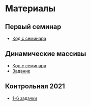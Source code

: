 # Материалы

## Первый семинар

+ [Код с семинара](https://github.com/n-popov/dasr-2023/blob/master/first/)

## Динамические массивы

+ [Код с семинара](https://github.com/n-popov/dasr-2023/blob/master/dynamic/)
+ [Задание](https://n-popov.github.io/work/seminars/dasr/2023/first_hw)

## Контрольная 2021

+ [1-6 задачки](https://github.com/n-popov/dasr-2023/blob/master/contest2021/)
